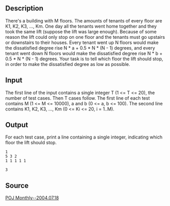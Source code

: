 <h2>Description</h2><p>There's a building with M floors. The amounts of tenants of every floor are K1, K2, K3, ..., Km. One day all the tenants went home together and they took the same lift (suppose the lift was large enough). Because of some reason the lift could only stop on one floor and the tenants must go upstairs or downstairs to their houses. Every tenant went up N floors would make the dissatisfied degree rise N * a + 0.5 * N * (N - 1) degrees, and every tenant went down N floors would make the dissatisfied degree rise N * b + 0.5 * N * (N - 1) degrees. Your task is to tell which floor the lift should stop, in order to make the dissatisfied degree as low as possible.</p><h2>Input</h2><p>The first line of the input contains a single integer T (1 &lt;= T &lt;= 20), the number of test cases. Then T cases follow. The first line of each test contains M (1 &lt;= M &lt;= 10000), a and b (0 &lt;= a, b &lt;= 100). The second line contains K1, K2, K3, ..., Km (0 &lt;= Ki &lt;= 20, i = 1..M).</p><h2>Output</h2><p>For each test case, print a line containing a single integer, indicating which floor the lift should stop.</p><pre><code class="language-input1">1
5 3 2
1 1 1 1 1</code></pre><pre><code class="language-output1">3</code></pre><h2>Source</h2><a href="searchproblem?field=source&amp;key=POJ+Monthly--2004.07.18">POJ Monthly--2004.07.18</a>